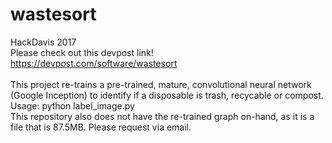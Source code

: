 # wastesort
HackDavis 2017<br /> 
Please check out this devpost link! <br /> 
https://devpost.com/software/wastesort<br /> 
<br /> 
This project re-trains a pre-trained, mature, convolutional neural network (Google Inception) to identify if a disposable is trash, recycable or compost.
<br /> 
Usage: python label_image.py <image> <br /> 
This repository also does not have the re-trained graph on-hand, as it is a file that is 87.5MB. Please request via email. <br /> 
